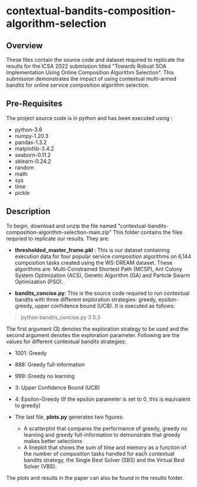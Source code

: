 # contextual-bandits-composition-algorithm-selection

## Overview
These files contain the source code and dataset required to replicate the results for the ICSA 2022 submission titled "Towards Robust SOA Implementation Using Online Composition Algorithm Selection".
This submission demonstrates the impact of using contextual multi-armed bandits for online service composition algorithm selection.

## Pre-Requisites

The project source code is in python and has been executed using :

- python-3.6
- numpy-1.20.3
- pandas-1.3.2
- matplotlib-3.4.2
- seaborn-0.11.2
- sklearn-0.24.2
- random
- math
- sys
- time
- pickle

## Description
To begin, download and unzip the file named "contextual-bandits-composition-algorithm-selection-main.zip"
This folder contains the files requried to replicate our results. They are:

- **thresholded_master_frame.pkl** : This is our dataset containing execution data for four popular service composition algorithms on 6,144 composition tasks created using the WS-DREAM dataset. These algorithms are: Multi-Constrained Shortest Path (MCSP), Ant Colony System Optimization (ACS), Genetic Algorithm (GA) and Particle Swarm Optimization (PSO).

- **bandits_concise.py**: This is the source code required to run contextual bandits with three different exploration strategies: greedy, epsilon-greedy, upper confidence bound (UCB). It is executed as follows:
> python bandits_concise.py 3 0.3 

  The first argument (3) denotes the exploration strategy to be used and the second argument denotes the exploration parameter.
  Following are the values for different contextual bandits strategies:
  - 1001: Greedy
  - 888: Greedy full-information
  - 999: Greedy no learning
  - 3: Upper Confidence Bound (UCB)
  - 4: Epsilon-Greedy (If the epsilon parameter is set to 0, this is equivalent to greedy)

- The last file, **plots.py** generates two figures:
  - A scatterplot that compares the performance of greedy, greedy no learning and greedy full-information to demonstrate that greedy makes better selections
  - A lineplot that shows the sum of time and memory as a function of the number of composition tasks handled for each contextual bandits strategy, the Single Best Solver (SBS) and the Virtual Best Solver (VBS).

The plots and results in the paper can also be found in the results folder.
